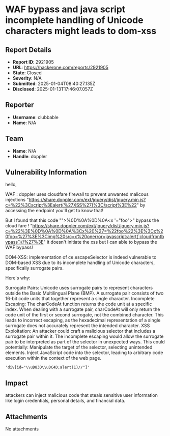 # WAF bypass and java script incomplete handling of Unicode characters might leads to dom-xss

## Report Details
- **Report ID**: 2921905
- **URL**: https://hackerone.com/reports/2921905
- **State**: Closed
- **Severity**: N/A
- **Submitted**: 2025-01-04T08:40:27.135Z
- **Disclosed**: 2025-01-13T17:46:07.057Z

## Reporter
- **Username**: clubbable
- **Name**: N/A

## Team
- **Name**: N/A
- **Handle**: doppler

## Vulnerability Information
hello,

WAF :
 doppler uses cloudfare firewall to prevent unwanted malicous injections 
"https://share.doppler.com/ext/jquery/dist/jquery.min.js?c=%22%3Cscript%3Ealert(%27XSS%27)%3C/script%3E%22" by accessing the endpoint you'll get to know that!

But I found that this code "">%0D%0A%0D%0A<x '="foo"><x foo='><img src=x onerror=javascript:alert(`cloudfrontbypass`)//'>" bypass the cloud fare !
"https://share.doppler.com/ext/jquery/dist/jquery.min.js?c=%22%3E%0D%0A%0D%0A%3Cx%20%27=%22foo%22%3E%3Cx%20foo=%27%3E%3Cimg%20src=x%20onerror=javascript:alert(`cloudfrontbypass`)//%27%3E"
 it doesn't initiate the xss but I can able to bypass the WAF bypass!

DOM-XSS:
implementation of ce.escapeSelector is indeed vulnerable to DOM-based XSS due to its incomplete handling of Unicode characters, specifically surrogate pairs.

Here's why:

Surrogate Pairs:
Unicode uses surrogate pairs to represent characters outside the Basic Multilingual Plane (BMP).
A surrogate pair consists of two 16-bit code units that together represent a single character.
Incomplete Escaping:
The charCodeAt function returns the code unit at a specific index.
When dealing with a surrogate pair, charCodeAt will only return the code unit of the first or second surrogate, not the combined character.
This leads to incorrect escaping, as the hexadecimal representation of a single surrogate does not accurately represent the intended character.
XSS Exploitation:
An attacker could craft a malicious selector that includes a surrogate pair within it.
The incomplete escaping would allow the surrogate pair to be interpreted as part of the selector in unexpected ways.
This could potentially:
Manipulate the target of the selector, selecting unintended elements.
Inject JavaScript code into the selector, leading to arbitrary code execution within the context of the web page.
```
'div[id="\\uD83D\\uDC4D;alert(1)//"]'
```

## Impact

attackers can inject malicious code that steals sensitive user information like login credentials, personal details, and financial data.

## Attachments
No attachments
